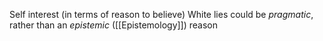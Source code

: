 Self interest (in terms of reason to believe)
White lies could be *pragmatic*, rather than an *epistemic* ([[Epistemology]]) reason